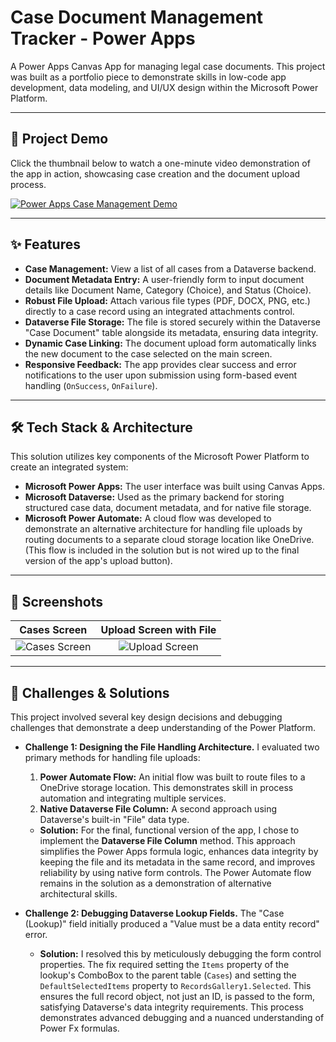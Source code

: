 # Case Document Management Tracker - Power Apps

A Power Apps Canvas App for managing legal case documents. This project was built as a portfolio piece to demonstrate skills in low-code app development, data modeling, and UI/UX design within the Microsoft Power Platform.

---

## 🚀 Project Demo

Click the thumbnail below to watch a one-minute video demonstration of the app in action, showcasing case creation and the document upload process.

[![Power Apps Case Management Demo](video-thumbnail.png)](https://vimeo.com/1091309000?share=copy)

---

## ✨ Features

* **Case Management:** View a list of all cases from a Dataverse backend.
* **Document Metadata Entry:** A user-friendly form to input document details like Document Name, Category (Choice), and Status (Choice).
* **Robust File Upload:** Attach various file types (PDF, DOCX, PNG, etc.) directly to a case record using an integrated attachments control.
* **Dataverse File Storage:** The file is stored securely within the Dataverse "Case Document" table alongside its metadata, ensuring data integrity.
* **Dynamic Case Linking:** The document upload form automatically links the new document to the case selected on the main screen.
* **Responsive Feedback:** The app provides clear success and error notifications to the user upon submission using form-based event handling (`OnSuccess`, `OnFailure`).

---

## 🛠️ Tech Stack & Architecture

This solution utilizes key components of the Microsoft Power Platform to create an integrated system:

* **Microsoft Power Apps:** The user interface was built using Canvas Apps.
* **Microsoft Dataverse:** Used as the primary backend for storing structured case data, document metadata, and for native file storage.
* **Microsoft Power Automate:** A cloud flow was developed to demonstrate an alternative architecture for handling file uploads by routing documents to a separate cloud storage location like OneDrive. (This flow is included in the solution but is not wired up to the final version of the app's upload button).

---

## 📸 Screenshots

| Cases Screen | Upload Screen with File |
| :---: | :---: |
| ![Cases Screen](screenshots/Cases_Screen.JPG) | ![Upload Screen](screenshots/Upload_Screen_Empty.JPG) |

---

## 🧠 Challenges & Solutions

This project involved several key design decisions and debugging challenges that demonstrate a deep understanding of the Power Platform.

* **Challenge 1: Designing the File Handling Architecture.** I evaluated two primary methods for handling file uploads:
    1.  **Power Automate Flow:** An initial flow was built to route files to a OneDrive storage location. This demonstrates skill in process automation and integrating multiple services.
    2.  **Native Dataverse File Column:** A second approach using Dataverse's built-in "File" data type.
    * **Solution:** For the final, functional version of the app, I chose to implement the **Dataverse File Column** method. This approach simplifies the Power Apps formula logic, enhances data integrity by keeping the file and its metadata in the same record, and improves reliability by using native form controls. The Power Automate flow remains in the solution as a demonstration of alternative architectural skills.

* **Challenge 2: Debugging Dataverse Lookup Fields.** The "Case (Lookup)" field initially produced a "Value must be a data entity record" error.
    * **Solution:** I resolved this by meticulously debugging the form control properties. The fix required setting the `Items` property of the lookup's ComboBox to the parent table (`Cases`) and setting the `DefaultSelectedItems` property to `RecordsGallery1.Selected`. This ensures the full record object, not just an ID, is passed to the form, satisfying Dataverse's data integrity requirements. This process demonstrates advanced debugging and a nuanced understanding of Power Fx formulas.
